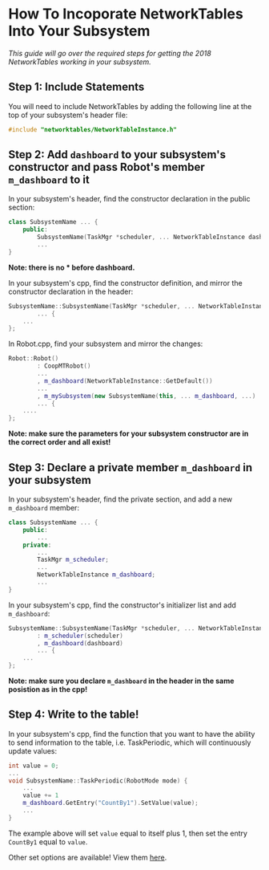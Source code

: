 # How To Incoporate NetworkTables Into Your Subsystem
*This guide will go over the required steps for getting the 2018 NetworkTables working in your subsystem.*

## Step 1: Include Statements
You will need to include NetworkTables by adding the following line at the top of your subsystem's header file:
```cpp
#include "networktables/NetworkTableInstance.h"
```

## Step 2: Add `dashboard` to your subsystem's constructor and pass Robot's member `m_dashboard` to it
In your subsystem's header, find the constructor declaration in the public section:
```cpp
class SubsystemName ... {
    public:
        SubsystemName(TaskMgr *scheduler, ... NetworkTableInstance dashboard, ...);
        ...
}
```
**Note: there is no * before dashboard.**

In your subsystem's cpp, find the constructor definition, and mirror the constructor declaration in the header:
```cpp
SubsystemName::SubsystemName(TaskMgr *scheduler, ... NetworkTableInstance dashboard, ...)
        ... {
    ...
};
```

In Robot.cpp, find your subsystem and mirror the changes:
```cpp
Robot::Robot()
        : CoopMTRobot()
        ...
        , m_dashboard(NetworkTableInstance::GetDefault())
        ...
        , m_mySubsystem(new SubsystemName(this, ... m_dashboard, ...)
        ... {
    ....
};
```
**Note: make sure the parameters for your subsystem constructor are in the correct order and all exist!**

## Step 3: Declare a private member `m_dashboard` in your subsystem
In your subsystem's header, find the private section, and add a new `m_dashboard` member:
```cpp
class SubsystemName ... {
    public:
        ...
    private:
        ...
        TaskMgr m_scheduler;
        ...
        NetworkTableInstance m_dashboard;
        ...
}
```

In your subsystem's cpp, find the constructor's initializer list and add `m_dashboard`:
```cpp
SubsystemName::SubsystemName(TaskMgr *scheduler, ... NetworkTableInstance dashboard, ...)
        : m_scheduler(scheduler)
        , m_dashboard(dashboard)
        ... {
    ...
};
```
**Note: make sure you declare `m_dashboard` in the header in the same posistion as in the cpp!**

## Step 4: Write to the table!
In your subsystem's cpp, find the function that you want to have the ability to send information to the table, i.e. TaskPeriodic, which will continuously update values:
```cpp
int value = 0;
...
void SubsystemName::TaskPeriodic(RobotMode mode) {
    ...
    value += 1
    m_dashboard.GetEntry("CountBy1").SetValue(value);
    ...
}
```
The example above will set `value` equal to itself plus 1, then set the entry `CountBy1` equal to `value`.

Other set options are available! View them [here](http://first.wpi.edu/FRC/roborio/release/docs/cpp/classnt_1_1NetworkTableEntry.html).
